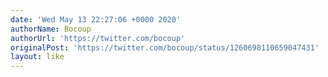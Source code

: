 ```yaml
---
date: 'Wed May 13 22:27:06 +0000 2020'
authorName: Bocoup
authorUrl: 'https://twitter.com/bocoup'
originalPost: 'https://twitter.com/bocoup/status/1260698110659047431'
layout: like
---
```

